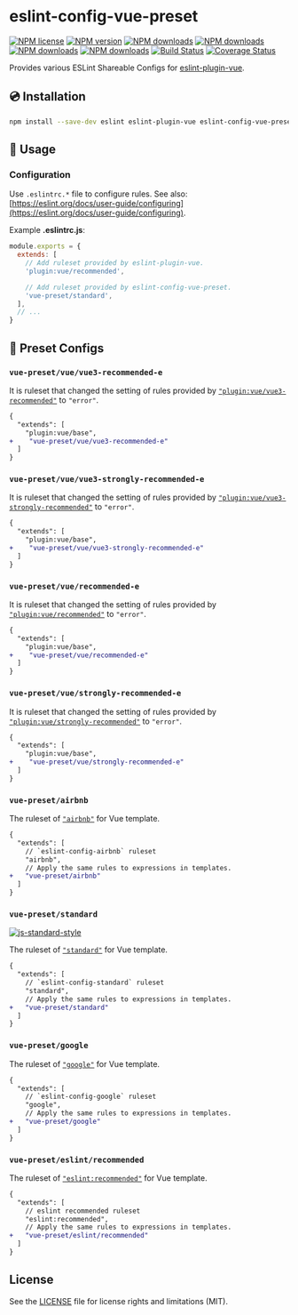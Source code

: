 # eslint-config-vue-preset

[![NPM license](https://img.shields.io/npm/l/eslint-config-vue-preset.svg)](https://www.npmjs.com/package/eslint-config-vue-preset)
[![NPM version](https://img.shields.io/npm/v/eslint-config-vue-preset.svg)](https://www.npmjs.com/package/eslint-config-vue-preset)
[![NPM downloads](https://img.shields.io/npm/dw/eslint-config-vue-preset.svg)](http://www.npmtrends.com/eslint-config-vue-preset)
[![NPM downloads](https://img.shields.io/npm/dm/eslint-config-vue-preset.svg)](http://www.npmtrends.com/eslint-config-vue-preset)
[![NPM downloads](https://img.shields.io/npm/dy/eslint-config-vue-preset.svg)](http://www.npmtrends.com/eslint-config-vue-preset)
[![NPM downloads](https://img.shields.io/npm/dt/eslint-config-vue-preset.svg)](http://www.npmtrends.com/eslint-config-vue-preset)
[![Build Status](https://travis-ci.org/ota-meshi/eslint-config-vue-preset.svg?branch=master)](https://travis-ci.org/ota-meshi/eslint-config-vue-preset)
[![Coverage Status](https://coveralls.io/repos/github/ota-meshi/eslint-config-vue-preset/badge.svg?branch=master)](https://coveralls.io/github/ota-meshi/eslint-config-vue-preset?branch=master)

Provides various ESLint Shareable Configs for [eslint-plugin-vue](https://github.com/vuejs/eslint-plugin-vue).

## :cd: Installation

```bash
npm install --save-dev eslint eslint-plugin-vue eslint-config-vue-preset
```

## :book: Usage

### Configuration

Use `.eslintrc.*` file to configure rules. See also: [https://eslint.org/docs/user-guide/configuring](https://eslint.org/docs/user-guide/configuring).

Example **.eslintrc.js**:

```js
module.exports = {
  extends: [
    // Add ruleset provided by eslint-plugin-vue.
    'plugin:vue/recommended',

    // Add ruleset provided by eslint-config-vue-preset.
    'vue-preset/standard',
  ],
  // ...
}
```

## :wrench: Preset Configs

### `vue-preset/vue/vue3-recommended-e`

It is ruleset that changed the setting of rules provided by [`"plugin:vue/vue3-recommended"`](https://eslint.vuejs.org/rules/#priority-c-recommended-minimizing-arbitrary-choices-and-cognitive-overhead-for-vue-js-3-x) to `"error"`.

```diff
{
  "extends": [
    "plugin:vue/base",
+    "vue-preset/vue/vue3-recommended-e"
  ]
}
```

### `vue-preset/vue/vue3-strongly-recommended-e`

It is ruleset that changed the setting of rules provided by [`"plugin:vue/vue3-strongly-recommended"`](https://eslint.vuejs.org/rules/#priority-b-strongly-recommended-improving-readability-for-vue-js-3-x) to `"error"`.

```diff
{
  "extends": [
    "plugin:vue/base",
+    "vue-preset/vue/vue3-strongly-recommended-e"
  ]
}
```

### `vue-preset/vue/recommended-e`

It is ruleset that changed the setting of rules provided by [`"plugin:vue/recommended"`](https://eslint.vuejs.org/rules/#priority-c-recommended-minimizing-arbitrary-choices-and-cognitive-overhead-for-vue-js-2-x) to `"error"`.

```diff
{
  "extends": [
    "plugin:vue/base",
+    "vue-preset/vue/recommended-e"
  ]
}
```

### `vue-preset/vue/strongly-recommended-e`

It is ruleset that changed the setting of rules provided by [`"plugin:vue/strongly-recommended"`](https://eslint.vuejs.org/rules/#priority-b-strongly-recommended-improving-readability-for-vue-js-2-x) to `"error"`.

```diff
{
  "extends": [
    "plugin:vue/base",
+    "vue-preset/vue/strongly-recommended-e"
  ]
}
```

### `vue-preset/airbnb`

The ruleset of [`"airbnb"`](https://github.com/airbnb/javascript/tree/master/packages/eslint-config-airbnb) for Vue template.

```diff
{
  "extends": [
    // `eslint-config-airbnb` ruleset
    "airbnb",
    // Apply the same rules to expressions in templates.
+   "vue-preset/airbnb"
  ]
}
```

### `vue-preset/standard`

[![js-standard-style](https://cdn.rawgit.com/standard/standard/master/badge.svg)](http://standardjs.com)

The ruleset of [`"standard"`](https://github.com/standard/eslint-config-standard) for Vue template.

```diff
{
  "extends": [
    // `eslint-config-standard` ruleset
    "standard",
    // Apply the same rules to expressions in templates.
+   "vue-preset/standard"
  ]
}
```

### `vue-preset/google`

The ruleset of [`"google"`](https://github.com/google/eslint-config-google) for Vue template.

```diff
{
  "extends": [
    // `eslint-config-google` ruleset
    "google",
    // Apply the same rules to expressions in templates.
+   "vue-preset/google"
  ]
}
```

### `vue-preset/eslint/recommended`

The ruleset of [`"eslint:recommended"`](https://eslint.org/docs/user-guide/configuring#using-eslintrecommended) for Vue template.

```diff
{
  "extends": [
    // eslint recommended ruleset
    "eslint:recommended",
    // Apply the same rules to expressions in templates.
+   "vue-preset/eslint/recommended"
  ]
}
```

## License

See the [LICENSE](LICENSE) file for license rights and limitations (MIT).
